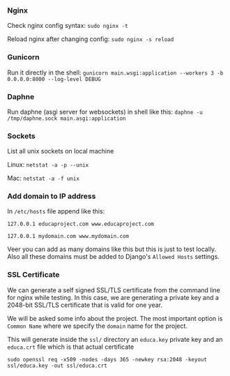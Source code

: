### Nginx

Check nginx config syntax:
`sudo nginx -t`

Reload nginx after changing config:
`sudo nginx -s reload`

### Gunicorn

Run it directly in the shell:
`gunicorn main.wsgi:application --workers 3 -b 0.0.0.0:8000 --log-level DEBUG`

### Daphne

Run daphne (asgi server for websockets) in shell like this:
`daphne -u /tmp/daphne.sock main.asgi:application`

### Sockets

List all unix sockets on local machine

Linux:
`netstat -a -p --unix`

Mac:
`netstat -a -f unix`

### Add domain to IP address

In `/etc/hosts` file append like this:

```
127.0.0.1 educaproject.com www.educaproject.com

127.0.0.1 mydomain.com www.mydomain.com
```

Veer you can add as many domains like this but this
is just to test locally.
Also all these domains must be added to Django's `Allowed Hosts` settings.

### SSL Certificate

We can generate a self signed SSL/TLS certificate from the command line for nginx while
testing. In this case, we are generating a private key and a 2048-bit SSL/TLS certificate that is valid for
one year.

We will be asked some info about the project. The most important option is `Common Name`
where we specify the `domain` name for the project.

This will generate inside the `ssl/` directory an `educa.key` private key and an `educa.crt`
file which is that actual certificate

```
sudo openssl req -x509 -nodes -days 365 -newkey rsa:2048 -keyout ssl/educa.key -out ssl/educa.crt
```
